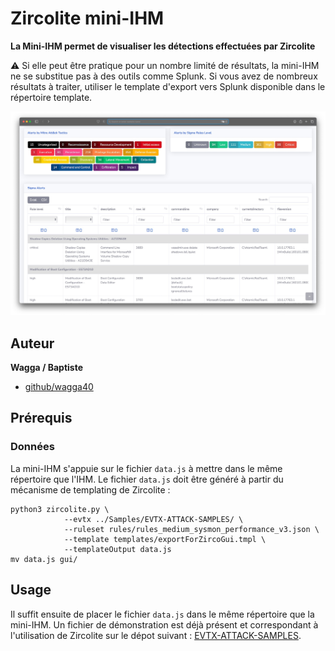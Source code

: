 # Zircolite mini-IHM

**La Mini-IHM permet de visualiser les détections effectuées par Zircolite**

:warning: Si elle peut être pratique pour un nombre limité de résultats, la mini-IHM ne se substitue pas à des outils comme Splunk. Si vous avez de nombreux résultats à traiter, utiliser le template d'export vers Splunk disponible dans le répertoire template.

![](../pics/gui.jpg)

## Auteur

**Wagga / Baptiste**

* [github/wagga40](https://github.com/wagga40)

## Prérequis 

### Données

La mini-IHM s'appuie sur le fichier `data.js` à mettre dans le même répertoire que l'IHM. Le fichier `data.js` doit être généré à partir du mécanisme de templating de Zircolite : 

```shell
python3 zircolite.py \
			--evtx ../Samples/EVTX-ATTACK-SAMPLES/ \
			--ruleset rules/rules_medium_sysmon_performance_v3.json \ 
			--template templates/exportForZircoGui.tmpl \ 
			--templateOutput data.js
mv data.js gui/

```

## Usage

Il suffit ensuite de placer le fichier `data.js` dans le même répertoire que la mini-IHM. Un fichier de démonstration est déjà présent et correspondant à l'utilisation de Zircolite sur le dépot suivant : [EVTX-ATTACK-SAMPLES](https://github.com/sbousseaden/EVTX-ATTACK-SAMPLES).